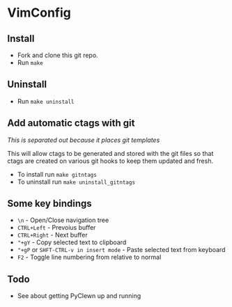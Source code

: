 VimConfig
========

Install
------------

* Fork and clone this git repo.
* Run `make`

Uninstall
------------

* Run `make uninstall`

Add automatic ctags with git
------------

*This is separated out because it places git templates*

This will allow ctags to be generated and stored with the git files so that
ctags are created on various git hooks to keep them updated and fresh.

* To install run `make gitntags`
* To uninstall run `make uninstall_gitntags`

Some key bindings
------------

* `\n` - Open/Close navigation tree
* `CTRL+Left` - Prevoius buffer
* `CTRL+Right` - Next buffer
* `"+gY` - Copy selected text to clipboard
* `"+gP` or `SHFT-CTRL-v in insert mode` - Paste selected text from keyboard
* `F2` - Toggle line numbering from relative to normal

Todo
------------

* See about getting PyClewn up and running
